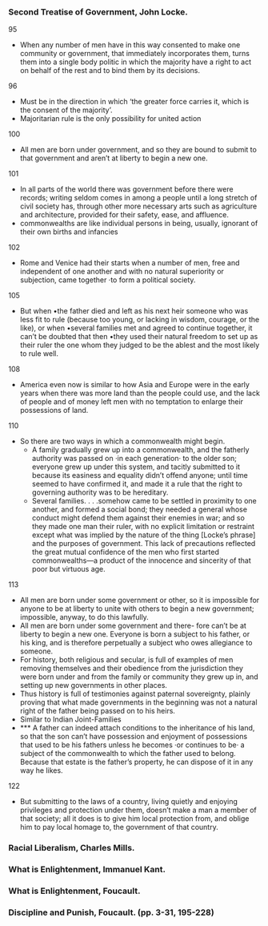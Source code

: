 ### Second Treatise of Government, John Locke.

95

- When any number of men have in this way consented to make one community or government, that immediately incorporates them, turns them into a single body politic in which the majority have a right to act on behalf of the rest and to bind them by its decisions.

96

- Must be in the direction in which ‘the greater force carries it, which is the consent of the majority’.
- Majoritarian rule is the only possibility for united action

100

- All men are born under government, and so they are bound to submit to that government and aren’t at liberty to begin a new one.

101

- In all parts of the world there was government before there were records; writing seldom comes in among a people until a long stretch of civil society has, through other more necessary arts such as agriculture and architecture, provided for their safety, ease, and affluence.
- commonwealths are like individual persons in being, usually, ignorant of their own births and infancies

102

- Rome and Venice had their starts when a number of men, free and independent of one another and with no natural superiority or subjection, came together ·to form a political society.

105

- But when •the father died and left as his next heir someone who was less fit to rule (because too young, or lacking in wisdom, courage, or the like), or when •several families met and agreed to continue together, it can’t be doubted that then •they used their natural freedom to set up as their ruler the one whom they judged to be the ablest and the most likely to rule well.

108

- America even now is similar to how Asia and Europe were in the early years when there was more land than the people could use, and the lack of people and of money left men with no temptation to enlarge their possessions of land.

110

- So there are two ways in which a commonwealth might begin.
	- A family gradually grew up into a commonwealth, and the fatherly authority was passed on ·in each generation· to the older son; everyone grew up under this system, and tacitly submitted to it because its easiness and equality didn’t offend anyone; until time seemed to have confirmed it, and made it a rule that the right to governing authority was to be hereditary.
	- Several families. . . .somehow came to be settled in proximity to one another, and formed a social bond; they needed a general whose conduct might defend them against their enemies in war; and so they made one man their ruler, with no explicit limitation or restraint except what was implied by the nature of the thing [Locke’s phrase] and the purposes of government. This lack of precautions reflected the great mutual confidence of the men who first started commonwealths—a product of the innocence and sincerity of that poor but virtuous age.

113

- All men are born under some government or other, so it is impossible for anyone to be at liberty to unite with others to begin a new government; impossible, anyway, to do this lawfully.
- All men are born under some government and there- fore can’t be at liberty to begin a new one. Everyone is born a subject to his father, or his king, and is therefore perpetually a subject who owes allegiance to someone.
- For history, both religious and secular, is full of
examples of men removing themselves and their obedience from the jurisdiction they were born under and from the family or community they grew up in, and setting up new governments in other places.
- Thus history is full of testimonies against paternal sovereignty, plainly proving that what made governments in the beginning was not a natural right of the father being passed on to his heirs. 
- Similar to Indian Joint-Families
- *** A father can indeed attach conditions to the inheritance of his land, so that the son can’t have possession and enjoyment of possessions that used to be his fathers unless he becomes ·or continues to be· a subject of the commonwealth to which the father used to belong. Because that estate is the father’s property, he can dispose of it in any way he likes.

122

- But submitting to the laws of a country, living quietly and enjoying privileges and protection under them, doesn’t make a man a member of that society; all it does is to give him local protection from, and oblige him to pay local homage to, the government of that country.

### Racial Liberalism, Charles Mills.



### What is Enlightenment, Immanuel Kant.

### What is Enlightenment, Foucault.

### Discipline and Punish, Foucault. (pp. 3-31, 195-228)